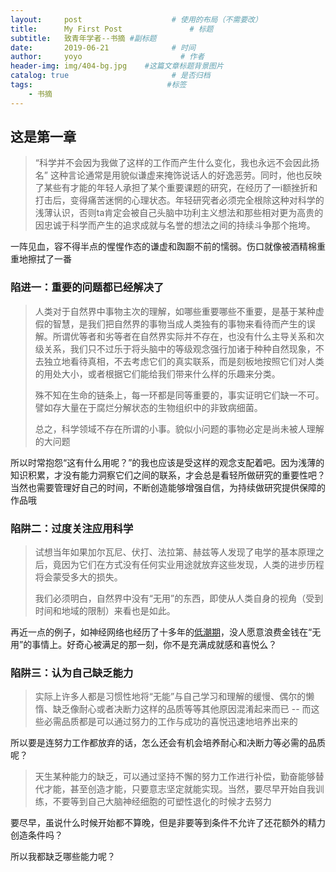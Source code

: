 ```yaml
---
layout:     post                    # 使用的布局（不需要改）
title:      My First Post               # 标题 
subtitle:   致青年学者--书摘 #副标题
date:       2019-06-21              # 时间
author:     yoyo                      # 作者
header-img: img/404-bg.jpg    #这篇文章标题背景图片
catalog: true                       # 是否归档
tags:                              #标签
    - 书摘
---
```


## 这是第一章

> “科学并不会因为我做了这样的工作而产生什么变化，我也永远不会因此扬名”  这种言论通常是用貌似谦虚来掩饰说话人的好逸恶劳。同时，他也反映了某些有才能的年轻人承担了某个重要课题的研究，在经历了一i额挫折和打击后，变得痛苦迷惘的心理状态。年轻研究者必须完全根除这种对科学的浅薄认识，否则ta肯定会被自己头脑中功利主义想法和那些相对更为高贵的因忠诚于科学而产生的追求成就与名誉的想法之间的持续斗争那个拖垮。

一阵见血，容不得半点的惺惺作态的谦虚和踟蹰不前的懦弱。伤口就像被酒精棉重重地擦拭了一番

### 陷进一：重要的问题都已经解决了

> 人类对于自然界中事物主次的理解，如哪些重要哪些不重要，是基于某种虚假的智慧，是我们把自然界的事物当成人类独有的事物来看待而产生的误解。所谓优等者和劣等者在自然界实际并不存在，也没有什么主导关系和次级关系，我们只不过乐于将头脑中的等级观念强行加诸于种种自然现象，不去独立地看待真相，不去考虑它们的真实联系，而是刻板地按照它们对人类的用处大小，或者根据它们能给我们带来什么样的乐趣来分类。
>
> 殊不知在生命的链条上，每一环都是同等重要的，事实证明它们缺一不可。譬如存大量在于腐烂分解状态的生物组织中的非致病细菌。
>
> 总之，科学领域不存在所谓的小事。貌似小问题的事物必定是尚未被人理解的大问题

所以时常抱怨“这有什么用呢？”的我也应该是受这样的观念支配着吧。因为浅薄的知识积累，才没有能力洞察它们之间的联系，才会总是看轻所做研究的重要性吧？当然也需要管理好自己的时间，不断创造能够增强自信，为持续做研究提供保障的作品哦

### 陷阱二：过度关注应用科学

> 试想当年如果加尔瓦尼、伏打、法拉第、赫兹等人发现了电学的基本原理之后，竟因为它们在方式没有任何实业用途就放弃这些发现，人类的进步历程将会蒙受多大的损失。
>
> 我们必须明白，自然界中没有“无用”的东西，即使从人类自身的视角（受到时间和地域的限制）来看也是如此。

再近一点的例子，如神经网络也经历了十多年的[低潮期](https://www.jianshu.com/p/539ae437da7b)，没人愿意浪费金钱在“无用”的事情上。好奇心被满足的那一刻，你不是充满成就感和喜悦么？


### 陷阱三：认为自己缺乏能力

> 实际上许多人都是习惯性地将“无能”与自己学习和理解的缓慢、偶尔的懒惰、缺乏像耐心或者决断力这样的品质等等其他原因混淆起来而已 -- 而这些必需品质都是可以通过努力的工作与成功的喜悦迅速地培养出来的

所以要是连努力工作都放弃的话，怎么还会有机会培养耐心和决断力等必需的品质呢？

> 天生某种能力的缺乏，可以通过坚持不懈的努力工作进行补偿，勤奋能够替代才能，甚至创造才能，只要意志坚定就能实现。当然，要尽早开始自我训练，不要等到自己大脑神经细胞的可塑性退化的时候才去努力

要尽早，虽说什么时候开始都不算晚，但是非要等到条件不允许了还花额外的精力创造条件吗？

所以我都缺乏哪些能力呢？
